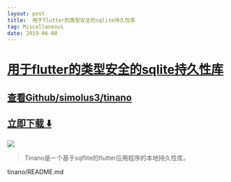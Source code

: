 ```yaml
---
layout: post
title:  用于flutter的类型安全的sqlite持久性库
tag: Miscellaneous
date: 2019-06-08
---
```


# [用于flutter的类型安全的sqlite持久性库 ](http://github.com/simolus3/tinano) 



## [查看Github/simolus3/tinano](http://github.com/simolus3/tinano)
## [立即下载 ️⬇️ ](https://codeload.github.com/simolus3/tinano/zip/master) 


 
![](https://flutterawesome.com/content/images/2018/10/tinano.jpg)
 
>
> Tinano是一个基于sqflite的flutter应用程序的本地持久性库。
>

 
tinano/README.md
